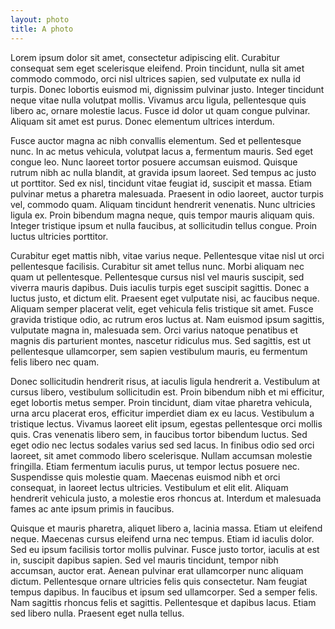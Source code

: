 ```yaml
---
layout: photo
title: A photo
---
```


Lorem ipsum dolor sit amet, consectetur adipiscing elit. Curabitur consequat sem eget scelerisque eleifend. Proin tincidunt, nulla sit amet commodo commodo, orci nisl ultrices sapien, sed vulputate ex nulla id turpis. Donec lobortis euismod mi, dignissim pulvinar justo. Integer tincidunt neque vitae nulla volutpat mollis. Vivamus arcu ligula, pellentesque quis libero ac, ornare molestie lacus. Fusce id dolor ut quam congue pulvinar. Aliquam sit amet est purus. Donec elementum ultrices interdum.

Fusce auctor magna ac nibh convallis elementum. Sed et pellentesque nunc. In ac metus vehicula, volutpat lacus a, fermentum mauris. Sed eget congue leo. Nunc laoreet tortor posuere accumsan euismod. Quisque rutrum nibh ac nulla blandit, at gravida ipsum laoreet. Sed tempus ac justo ut porttitor. Sed ex nisl, tincidunt vitae feugiat id, suscipit et massa. Etiam pulvinar metus a pharetra malesuada. Praesent in odio laoreet, auctor turpis vel, commodo quam. Aliquam tincidunt hendrerit venenatis. Nunc ultricies ligula ex. Proin bibendum magna neque, quis tempor mauris aliquam quis. Integer tristique ipsum et nulla faucibus, at sollicitudin tellus congue. Proin luctus ultricies porttitor.

Curabitur eget mattis nibh, vitae varius neque. Pellentesque vitae nisl ut orci pellentesque facilisis. Curabitur sit amet tellus nunc. Morbi aliquam nec quam ut pellentesque. Pellentesque cursus nisl vel mauris suscipit, sed viverra mauris dapibus. Duis iaculis turpis eget suscipit sagittis. Donec a luctus justo, et dictum elit. Praesent eget vulputate nisi, ac faucibus neque. Aliquam semper placerat velit, eget vehicula felis tristique sit amet. Fusce gravida tristique odio, ac rutrum eros luctus at. Nam euismod ipsum sagittis, vulputate magna in, malesuada sem. Orci varius natoque penatibus et magnis dis parturient montes, nascetur ridiculus mus. Sed sagittis, est ut pellentesque ullamcorper, sem sapien vestibulum mauris, eu fermentum felis libero nec quam.

Donec sollicitudin hendrerit risus, at iaculis ligula hendrerit a. Vestibulum at cursus libero, vestibulum sollicitudin est. Proin bibendum nibh et mi efficitur, eget lobortis metus semper. Proin tincidunt, diam vitae pharetra vehicula, urna arcu placerat eros, efficitur imperdiet diam ex eu lacus. Vestibulum a tristique lectus. Vivamus laoreet elit ipsum, egestas pellentesque orci mollis quis. Cras venenatis libero sem, in faucibus tortor bibendum luctus. Sed eget odio nec lectus sodales varius sed sed lacus. In finibus odio sed orci laoreet, sit amet commodo libero scelerisque. Nullam accumsan molestie fringilla. Etiam fermentum iaculis purus, ut tempor lectus posuere nec. Suspendisse quis molestie quam. Maecenas euismod nibh et orci consequat, in laoreet lectus ultricies. Vestibulum et elit elit. Aliquam hendrerit vehicula justo, a molestie eros rhoncus at. Interdum et malesuada fames ac ante ipsum primis in faucibus.

Quisque et mauris pharetra, aliquet libero a, lacinia massa. Etiam ut eleifend neque. Maecenas cursus eleifend urna nec tempus. Etiam id iaculis dolor. Sed eu ipsum facilisis tortor mollis pulvinar. Fusce justo tortor, iaculis at est in, suscipit dapibus sapien. Sed vel mauris tincidunt, tempor nibh accumsan, auctor erat. Aenean pulvinar erat ullamcorper nunc aliquam dictum. Pellentesque ornare ultricies felis quis consectetur. Nam feugiat tempus dapibus. In faucibus et ipsum sed ullamcorper. Sed a semper felis. Nam sagittis rhoncus felis et sagittis. Pellentesque et dapibus lacus. Etiam sed libero nulla. Praesent eget nulla tellus.
